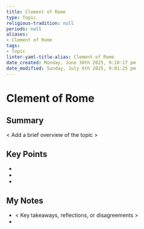 ```yaml
---
title: Clement of Rome
type: Topic
religious-tradition: null
periods: null
aliases:
- Clement of Rome
tags:
- Topic
linter-yaml-title-alias: Clement of Rome
date_created: Monday, June 30th 2025, 9:18:17 pm
date_modified: Sunday, July 6th 2025, 9:01:25 pm
---
```


# Clement of Rome

## Summary
< Add a brief overview of the topic >

## Key Points
- 
- 
- 

## My Notes
- < Key takeaways, reflections, or disagreements >
- 
